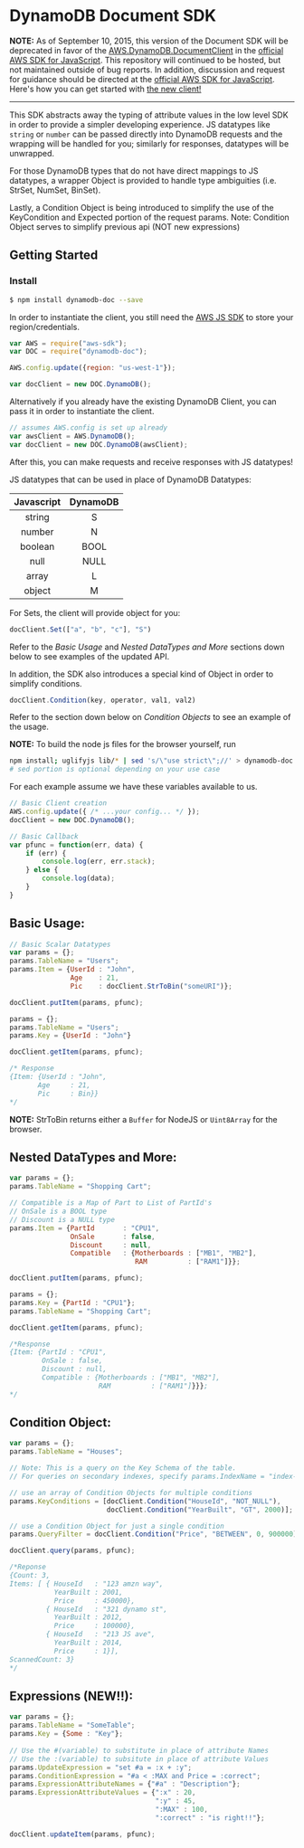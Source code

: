 # DynamoDB Document SDK

**NOTE:** As of September 10, 2015, this version of the Document SDK will be deprecated in favor of the [AWS.DynamoDB.DocumentClient][1] in the [official AWS SDK for JavaScript][2].  This repository will continued to be hosted, but not maintained outside of bug reports.  In addition, discussion and request for guidance should be directed at the [official AWS SDK for JavaScript][2].  Here's how you can get started with [the new client!][3]

***

This SDK abstracts away the typing of attribute values in the low level SDK in order to provide a simpler developing experience.
JS datatypes like `string` or `number` can be passed directly into DynamoDB requests and the wrapping will be handled for you; similarly for responses, datatypes will be unwrapped.

For those DynamoDB types that do not have direct mappings to JS datatypes, a wrapper Object is provided to handle type ambiguities (i.e. StrSet, NumSet, BinSet).

Lastly, a Condition Object is being introduced to simplify the use of the KeyCondition and Expected portion of the request params.
Note: Condition Object serves to simplify previous api (NOT new expressions)

## Getting Started

### Install
```sh
$ npm install dynamodb-doc --save
```

In order to instantiate the client, you still need the [AWS JS SDK](https://github.com/aws/aws-sdk-js) to store your region/credentials.

``` javascript
var AWS = require("aws-sdk");
var DOC = require("dynamodb-doc");

AWS.config.update({region: "us-west-1"});

var docClient = new DOC.DynamoDB();
```

Alternatively if you already have the existing DynamoDB Client, you can pass it in order to instantiate the client.

``` javascript
// assumes AWS.config is set up already
var awsClient = AWS.DynamoDB();
var docClient = new DOC.DynamoDB(awsClient);
```

After this, you can make requests and receive responses with JS datatypes!

JS datatypes that can be used in place of DynamoDB Datatypes:

|Javascript|  DynamoDB  |
|:--------:|:----------:|
|string    |     S      |
|number    |     N      |
|boolean   |     BOOL   |
|null      |     NULL   |
|array     |     L      |
|object    |     M      |


For Sets, the client will provide object for you:

``` javascript
docClient.Set(["a", "b", "c"], "S")
```

Refer to the *Basic Usage* and *Nested DataTypes and More* sections down below to see examples of the updated API.

In addition, the SDK also introduces a special kind of Object in order to simplify conditions.

``` javascript
docClient.Condition(key, operator, val1, val2)
```

Refer to the section down below on *Condition Objects* to see an example of the usage.

**NOTE:** To build the node js files for the browser yourself, run

``` bash
npm install; uglifyjs lib/* | sed 's/\"use strict\";//' > dynamodb-doc.min.js
# sed portion is optional depending on your use case
```

For each example assume we have these variables available to us.

``` javascript
// Basic Client creation
AWS.config.update({ /* ...your config... */ });
docClient = new DOC.DynamoDB();

// Basic Callback
var pfunc = function(err, data) { 
    if (err) {
        console.log(err, err.stack);
    } else {
        console.log(data);
    }
}
```

## Basic Usage:

``` javascript
// Basic Scalar Datatypes
var params = {};
params.TableName = "Users";
params.Item = {UserId : "John",
               Age    : 21,
               Pic    : docClient.StrToBin("someURI")};

docClient.putItem(params, pfunc);

params = {};
params.TableName = "Users";
params.Key = {UserId : "John"}

docClient.getItem(params, pfunc); 

/* Response
{Item: {UserId : "John",
       Age     : 21,
       Pic     : Bin}} 
*/
```

**NOTE:** StrToBin returns either a `Buffer` for NodeJS or `Uint8Array` for the browser.

## Nested DataTypes and More:

``` javascript
var params = {};
params.TableName = "Shopping Cart";

// Compatible is a Map of Part to List of PartId's
// OnSale is a BOOL type
// Discount is a NULL type
params.Item = {PartId       : "CPU1",
               OnSale       : false,
               Discount     : null,
               Compatible   : {Motherboards : ["MB1", "MB2"],
                               RAM          : ["RAM1"]}};

docClient.putItem(params, pfunc);

params = {};
params.Key = {PartId : "CPU1"};
params.TableName = "Shopping Cart";

docClient.getItem(params, pfunc);

/*Response
{Item: {PartId : "CPU1",
        OnSale : false,
        Discount : null,
        Compatible : {Motherboards : ["MB1", "MB2"],
                      RAM          : ["RAM1"]}}};
*/
```

## Condition Object:

``` javascript
var params = {};
params.TableName = "Houses";

// Note: This is a query on the Key Schema of the table.  
// For queries on secondary indexes, specify params.IndexName = "index-name"

// use an array of Condition Objects for multiple conditions
params.KeyConditions = [docClient.Condition("HouseId", "NOT_NULL"),
                        docClient.Condition("YearBuilt", "GT", 2000)];

// use a Condition Object for just a single condition
params.QueryFilter = docClient.Condition("Price", "BETWEEN", 0, 900000);

docClient.query(params, pfunc);

/*Reponse
{Count: 3,
Items: [ { HouseId   : "123 amzn way",
           YearBuilt : 2001,
           Price     : 450000},
         { HouseId   : "321 dynamo st",
           YearBuilt : 2012,
           Price     : 100000},
         { HouseId   : "213 JS ave",
           YearBuilt : 2014,
           Price     : 1}],
ScannedCount: 3}
*/
```

## Expressions (NEW!!):

``` javascript
var params = {};
params.TableName = "SomeTable";
params.Key = {Some : "Key"};
    
// Use the #(variable) to substitute in place of attribute Names
// Use the :(variable) to subsitute in place of attribute Values
params.UpdateExpression = "set #a = :x + :y";
params.ConditionExpression = "#a < :MAX and Price = :correct";
params.ExpressionAttributeNames = {"#a" : "Description"};
params.ExpressionAttributeValues = {":x" : 20,
                                    ":y" : 45,
                                    ":MAX" : 100,
                                    ":correct" : "is right!!"};

docClient.updateItem(params, pfunc);
```
[1]: http://docs.aws.amazon.com/AWSJavaScriptSDK/latest/AWS/DynamoDB/DocumentClient.html
[2]: https://github.com/aws/aws-sdk-js
[3]: http://blogs.aws.amazon.com/javascript/post/Tx1OVH5LUZAFC6T/Announcing-the-Amazon-DynamoDB-Document-Client-in-the-AWS-SDK-for-JavaScript
